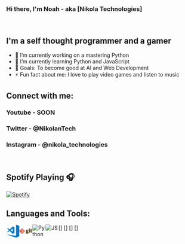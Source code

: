### Hi there, I'm Noah - aka [Nikola Technologies]

<br />

## I'm a self thought programmer and a gamer

- 🔭 I’m currently working on a mastering Python
- 🌱 I’m currently learning Python and JavaScript 
- 🥅 Goals: To become good at AI and Web Development
- ⚡ Fun fact about me: I love to play video games and listen to music

## Connect with me:

### Youtube - SOON
### Twitter - @NikolanTech
### Instagram - @nikola_technologies

<br />

## Spotify Playing 🎧
[![Spotify](https://spotify-github-readme.vercel.app/api/spotify)](https://open.spotify.com/playlist/0cyH0TxFDgCQ2gQbs6shh2)

## Languages and Tools:

[<img align="left" alt="Visual Studio Code" width="35px" src="https://raw.githubusercontent.com/github/explore/80688e429a7d4ef2fca1e82350fe8e3517d3494d/topics/visual-studio-code/visual-studio-code.png" />]
[<img align="left" alt="Git" width="35px" src="https://raw.githubusercontent.com/github/explore/80688e429a7d4ef2fca1e82350fe8e3517d3494d/topics/git/git.png" />]
[<img align="left" alt="Python" width="35px" src="https://github.com/jalbertsr/logo-badge-images/blob/master/img/rsz_python.png" />]
[<img align="left" alt="JS" width="35px" src="http://3con14.biz/code/_data/js/intro/js-logo.png" />]

<br />
